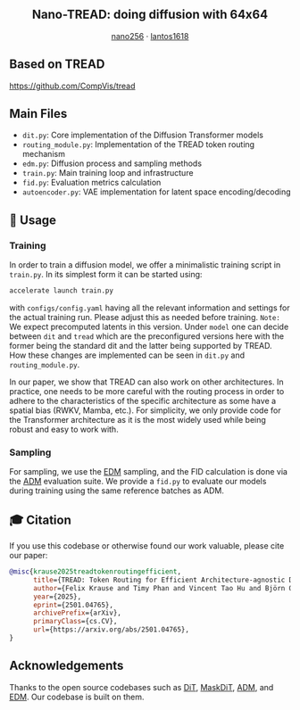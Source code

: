 <h2 align="center">Nano-TREAD: doing diffusion with 64x64</h2>
<div align="center"> 
  <a href="https://github.com/nano256" target="_blank">nano256</a> · 
  <a href="https://github.com/lantos1618" target="_blank">lantos1618</a>
</div>

## Based on TREAD
https://github.com/CompVis/tread

## Main Files

- `dit.py`: Core implementation of the Diffusion Transformer models
- `routing_module.py`: Implementation of the TREAD token routing mechanism
- `edm.py`: Diffusion process and sampling methods
- `train.py`: Main training loop and infrastructure
- `fid.py`: Evaluation metrics calculation
- `autoencoder.py`: VAE implementation for latent space encoding/decoding

## 🚀 Usage

### Training

In order to train a diffusion model, we offer a minimalistic training script in `train.py`. In its simplest form it can be started using:

```python
accelerate launch train.py
```

with `configs/config.yaml` having all the relevant information and settings for the actual training run. Please adjust this as needed before training.
`Note:` We expect precomputed latents in this version.
Under `model` one can decide between `dit` and `tread` which are the preconfigured versions here with the former being the standard dit and the latter being supported by TREAD. How these changes are implemented can be seen in `dit.py` and `routing_module.py`.

In our paper, we show that TREAD can also work on other architectures. In practice, one needs to be more careful with the routing process in order to adhere to the characteristics of the specific architecture as some have a spatial bias (RWKV, Mamba, etc.). For simplicity, we only provide code for the Transformer architecture as it is the most widely used while being robust and easy to work with.

### Sampling

For sampling, we use the [EDM](https://github.com/NVlabs/edm) sampling, and the FID calculation is done via the [ADM](https://github.com/openai/guided-diffusion) evaluation suite. We provide a `fid.py` to evaluate our models during training using the same reference batches as ADM.

## 🎓 Citation

If you use this codebase or otherwise found our work valuable, please cite our paper:

```bibtex
@misc{krause2025treadtokenroutingefficient,
      title={TREAD: Token Routing for Efficient Architecture-agnostic Diffusion Training}, 
      author={Felix Krause and Timy Phan and Vincent Tao Hu and Björn Ommer},
      year={2025},
      eprint={2501.04765},
      archivePrefix={arXiv},
      primaryClass={cs.CV},
      url={https://arxiv.org/abs/2501.04765}, 
}
```

## Acknowledgements

Thanks to the open source codebases such as [DiT](https://github.com/facebookresearch/DiT), [MaskDiT](https://github.com/Anima-Lab/MaskDiT), [ADM](https://github.com/openai/guided-diffusion), and [EDM](https://github.com/NVlabs/edm). Our codebase is built on them.
